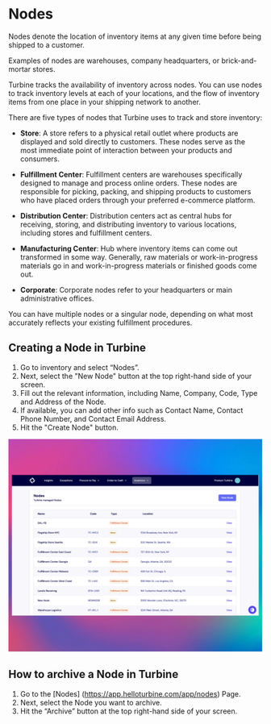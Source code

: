 # Nodes

Nodes denote the location of inventory items at any given time before being shipped to a customer. 

Examples of nodes are warehouses, company headquarters, or brick-and-mortar stores.

Turbine tracks the availability of inventory across nodes. You can use nodes to track inventory levels at each of your locations, and the flow of inventory items from one place in your shipping network to another.



There are five types of nodes that Turbine uses to track and store inventory: 

- **Store**: A store refers to a physical retail outlet where products are displayed and sold directly to customers. These nodes serve as the most immediate point of interaction between your products and consumers.

- **Fulfillment Center**: Fulfillment centers are warehouses specifically designed to manage and process online orders. These nodes are responsible for picking, packing, and shipping products to customers who have placed orders through your preferred e-commerce platform.

- **Distribution Center**: Distribution centers act as central hubs for receiving, storing, and distributing inventory to various locations, including stores and fulfillment centers.
  
- **Manufacturing Center**: Hub where inventory items can come out transformed in some way. Generally, raw materials or work-in-progress materials go in and work-in-progress materials or finished goods come out.

- **Corporate**: Corporate nodes refer to your headquarters or main administrative offices.

You can have multiple nodes or a singular node, depending on what most accurately reflects your existing fulfillment procedures.

## Creating a Node in Turbine

1. Go to inventory and select “Nodes”.
2. Next, select the "New Node" button at the top right-hand side of your screen.
3. Fill out the relevant information, including Name, Company, Code, Type and Address of the Node.
4. If available, you can add other info such as Contact Name, Contact Phone Number, and Contact Email Address.
5. Hit the "Create Node" button.

![Node Index Page](../../static/img/nodes.png)

## How to archive a Node in Turbine

1. Go to the [Nodes] (https://app.helloturbine.com/app/nodes) Page.
2. Next, select the Node you want to archive.
3. Hit the “Archive” button at the top right-hand side of your screen.
